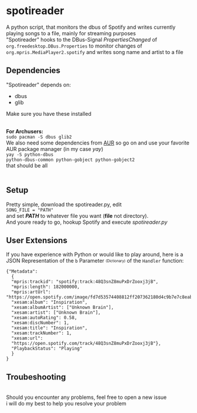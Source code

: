 # spotireader
A python script, that monitors the dbus of Spotify and writes currently playing songs to a file, mainly for streaming purposes
<br>
"Spotireader" hooks to the DBus-Signal <i>PropertiesChanged</i> of <code>org.freedesktop.DBus.Properties</code> to monitor changes of
<code>org.mpris.MediaPlayer2.spotify</code> and writes song name and artist to a file
<br>
<h2><b>Dependencies</b></h2>
"Spotireader" depends on:
<ul>
<li>dbus</li>
<li>glib</li>
</ul>
Make sure you have these installed<br>

<br><b>For Archusers:</b><br>
<code>sudo pacman -S dbus glib2</code>
<br>
We also need some dependencies from [AUR](https://aur.archlinux.org) so go on and use your favorite AUR package manager (in my case <i>yay</i>)<br>
<code>yay -S python-dbus python-dbus-common python-gobject python-gobject2</code>
<br>that should be all
<br><br>

<h2><b>Setup</b></h2>
Pretty simple, download the spotireader.py, edit<br>
<code>SONG_FILE = "PATH"</code><br>
and set <b><i>PATH</i></b> to whatever file you want (<b>file</b> not directory).<br>
And youre ready to go, hookup Spotify and execute <i>spotireader.py</i>

<br>

<h2><b>User Extensions</b></h2>
If you have experience with Python or would like to play around, here is a JSON Representation of the <code>b</code> Parameter <sub><sup>(Dictionary)</sup></sub> 
of the <code>Handler</code> function:
<pre><code>{"Metadata": 
  {
  "mpris:trackid": "spotify:track:48Q3snZ8muPxDrZooxj3jB", 
  "mpris:length": 182000000, 
  "mpris:artUrl": "https://open.spotify.com/image/fd7d53574408812ff207362180d4c9b7e7c8eab0", 
  "xesam:album": "Inspiration", 
  "xesam:albumArtist": ["Unknown Brain"], 
  "xesam:artist": ["Unknown Brain"], 
  "xesam:autoRating": 0.58, 
  "xesam:discNumber": 1, 
  "xesam:title": "Inspiration", 
  "xesam:trackNumber": 1, 
  "xesam:url": 
  "https://open.spotify.com/track/48Q3snZ8muPxDrZooxj3jB"}, 
  "PlaybackStatus": "Playing"
  }
}
</code></pre>

<h2>Troubeshooting</h2><br>
Should you encounter any problems, feel free to open a new issue<br> i will do my best to help you resolve your problem

